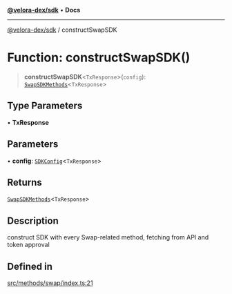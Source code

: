 [**@velora-dex/sdk**](../README.md) • **Docs**

***

[@velora-dex/sdk](../globals.md) / constructSwapSDK

# Function: constructSwapSDK()

> **constructSwapSDK**\<`TxResponse`\>(`config`): [`SwapSDKMethods`](../type-aliases/SwapSDKMethods.md)\<`TxResponse`\>

## Type Parameters

• **TxResponse**

## Parameters

• **config**: [`SDKConfig`](../type-aliases/SDKConfig.md)\<`TxResponse`\>

## Returns

[`SwapSDKMethods`](../type-aliases/SwapSDKMethods.md)\<`TxResponse`\>

## Description

construct SDK with every Swap-related method, fetching from API and token approval

## Defined in

[src/methods/swap/index.ts:21](https://github.com/VeloraDEX/sdk/blob/master/src/methods/swap/index.ts#L21)
